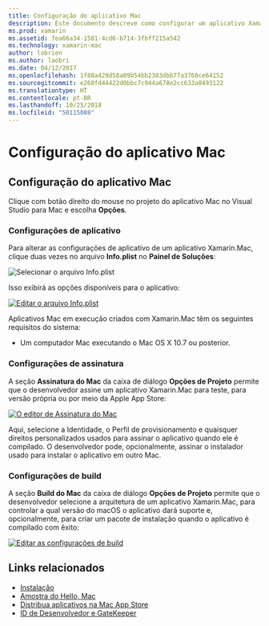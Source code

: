 ```yaml
---
title: Configuração do aplicativo Mac
description: Este documento descreve como configurar um aplicativo Xamarin.Mac para publicação. Ele aborda as configurações do aplicativo, as configurações de assinatura e as configurações de build.
ms.prod: xamarin
ms.assetid: fea66a34-1581-4cd6-b714-3fbff215a542
ms.technology: xamarin-mac
author: lobrien
ms.author: laobri
ms.date: 04/12/2017
ms.openlocfilehash: 1f88a429d58a09b54bb2383dbb77a3768ce64152
ms.sourcegitcommit: e268fd44422d0bbc7c944a678e2cc633a0493122
ms.translationtype: HT
ms.contentlocale: pt-BR
ms.lasthandoff: 10/25/2018
ms.locfileid: "50115088"
---
```

# <a name="mac-app-configuration"></a>Configuração do aplicativo Mac

## <a name="mac-app-configuration"></a>Configuração do aplicativo Mac

Clique com botão direito do mouse no projeto do aplicativo Mac no Visual Studio para Mac e escolha **Opções**.

### <a name="application-settings"></a>Configurações de aplicativo

Para alterar as configurações de aplicativo de um aplicativo Xamarin.Mac, clique duas vezes no arquivo **Info.plist** no **Painel de Soluções**:

![Selecionar o arquivo Info.plist](app-configuration-images/config04.png "Selecionar o arquivo Info.plist")

Isso exibirá as opções disponíveis para o aplicativo:

 [![Editar o arquivo Info.plist](app-configuration-images/config01.png "Editar o arquivo Info.plist")](app-configuration-images/config01-large.png#lightbox)

Aplicativos Mac em execução criados com Xamarin.Mac têm os seguintes requisitos do sistema:

- Um computador Mac executando o Mac OS X 10.7 ou posterior.

### <a name="signing-settings"></a>Configurações de assinatura

A seção **Assinatura do Mac** da caixa de diálogo **Opções de Projeto** permite que o desenvolvedor assine um aplicativo Xamarin.Mac para teste, para versão própria ou por meio da Apple App Store:

[![O editor de Assinatura do Mac](app-configuration-images/config02.png "A janela de Assinatura do Mac")](app-configuration-images/config02-large.png#lightbox)

Aqui, selecione a Identidade, o Perfil de provisionamento e quaisquer direitos personalizados usados para assinar o aplicativo quando ele é compilado. O desenvolvedor pode, opcionalmente, assinar o instalador usado para instalar o aplicativo em outro Mac.

### <a name="build-settings"></a>Configurações de build

A seção **Build do Mac** da caixa de diálogo **Opções de Projeto** permite que o desenvolvedor selecione a arquitetura de um aplicativo Xamarin.Mac, para controlar a qual versão do macOS o aplicativo dará suporte e, opcionalmente, para criar um pacote de instalação quando o aplicativo é compilado com êxito:

 [![Editar as configurações de build](app-configuration-images/config03.png "Editar as configurações de build")](app-configuration-images/config03-large.png#lightbox)

## <a name="related-links"></a>Links relacionados

- [Instalação](/visualstudio/mac/installation/)
- [Amostra do Hello, Mac](~/mac/get-started/hello-mac.md)
- [Distribua aplicativos na Mac App Store](https://developer.apple.com/devcenter/mac/checklist/)
- [ID de Desenvolvedor e GateKeeper](https://developer.apple.com/resources/developer-id/)
